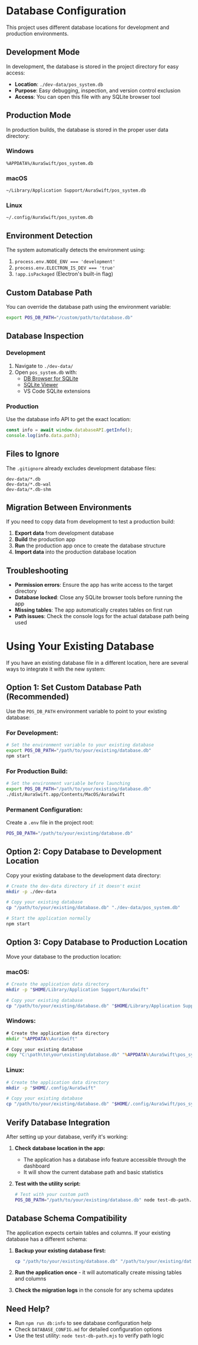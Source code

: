 # Database Configuration

This project uses different database locations for development and production environments.

## Development Mode

In development, the database is stored in the project directory for easy access:

- **Location**: `./dev-data/pos_system.db`
- **Purpose**: Easy debugging, inspection, and version control exclusion
- **Access**: You can open this file with any SQLite browser tool

## Production Mode

In production builds, the database is stored in the proper user data directory:

### Windows

```
%APPDATA%/AuraSwift/pos_system.db
```

### macOS

```
~/Library/Application Support/AuraSwift/pos_system.db
```

### Linux

```
~/.config/AuraSwift/pos_system.db
```

## Environment Detection

The system automatically detects the environment using:

1. `process.env.NODE_ENV === 'development'`
2. `process.env.ELECTRON_IS_DEV === 'true'`
3. `!app.isPackaged` (Electron's built-in flag)

## Custom Database Path

You can override the database path using the environment variable:

```bash
export POS_DB_PATH="/custom/path/to/database.db"
```

## Database Inspection

### Development

1. Navigate to `./dev-data/`
2. Open `pos_system.db` with:
   - [DB Browser for SQLite](https://sqlitebrowser.org/)
   - [SQLite Viewer](https://inloop.github.io/sqlite-viewer/)
   - VS Code SQLite extensions

### Production

Use the database info API to get the exact location:

```javascript
const info = await window.databaseAPI.getInfo();
console.log(info.data.path);
```

## Files to Ignore

The `.gitignore` already excludes development database files:

```
dev-data/*.db
dev-data/*.db-wal
dev-data/*.db-shm
```

## Migration Between Environments

If you need to copy data from development to test a production build:

1. **Export data** from development database
2. **Build** the production app
3. **Run** the production app once to create the database structure
4. **Import data** into the production database location

## Troubleshooting

- **Permission errors**: Ensure the app has write access to the target directory
- **Database locked**: Close any SQLite browser tools before running the app
- **Missing tables**: The app automatically creates tables on first run
- **Path issues**: Check the console logs for the actual database path being used

# Using Your Existing Database

If you have an existing database file in a different location, here are several ways to integrate it with the new system:

## Option 1: Set Custom Database Path (Recommended)

Use the `POS_DB_PATH` environment variable to point to your existing database:

### For Development:

```bash
# Set the environment variable to your existing database
export POS_DB_PATH="/path/to/your/existing/database.db"
npm start
```

### For Production Build:

```bash
# Set the environment variable before launching
export POS_DB_PATH="/path/to/your/existing/database.db"
./dist/AuraSwift.app/Contents/MacOS/AuraSwift
```

### Permanent Configuration:

Create a `.env` file in the project root:

```bash
POS_DB_PATH="/path/to/your/existing/database.db"
```

## Option 2: Copy Database to Development Location

Copy your existing database to the development data directory:

```bash
# Create the dev-data directory if it doesn't exist
mkdir -p ./dev-data

# Copy your existing database
cp "/path/to/your/existing/database.db" "./dev-data/pos_system.db"

# Start the application normally
npm start
```

## Option 3: Copy Database to Production Location

Move your database to the production location:

### macOS:

```bash
# Create the application data directory
mkdir -p "$HOME/Library/Application Support/AuraSwift"

# Copy your existing database
cp "/path/to/your/existing/database.db" "$HOME/Library/Application Support/AuraSwift/pos_system.db"
```

### Windows:

```cmd
# Create the application data directory
mkdir "%APPDATA%\AuraSwift"

# Copy your existing database
copy "C:\path\to\your\existing\database.db" "%APPDATA%\AuraSwift\pos_system.db"
```

### Linux:

```bash
# Create the application data directory
mkdir -p "$HOME/.config/AuraSwift"

# Copy your existing database
cp "/path/to/your/existing/database.db" "$HOME/.config/AuraSwift/pos_system.db"
```

## Verify Database Integration

After setting up your database, verify it's working:

1. **Check database location in the app:**

   - The application has a database info feature accessible through the dashboard
   - It will show the current database path and basic statistics

2. **Test with the utility script:**
   ```bash
   # Test with your custom path
   POS_DB_PATH="/path/to/your/existing/database.db" node test-db-path.mjs
   ```

## Database Schema Compatibility

The application expects certain tables and columns. If your existing database has a different schema:

1. **Backup your existing database first:**

   ```bash
   cp "/path/to/your/existing/database.db" "/path/to/your/existing/database.backup.db"
   ```

2. **Run the application once** - it will automatically create missing tables and columns

3. **Check the migration logs** in the console for any schema updates

## Need Help?

- Run `npm run db:info` to see database configuration help
- Check `DATABASE_CONFIG.md` for detailed configuration options
- Use the test utility: `node test-db-path.mjs` to verify path logic

